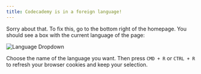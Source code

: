 ```yaml
---
title: Codecademy is in a foreign language!
---
```


Sorry about that. To fix this, go to the bottom right of the homepage. You should see a box with the current language of the page:

![Language Dropdown](https://raw.github.com/RyzacInc/help.codecademy.com/master/proposed/_assets/_img/codecademy-is-in-a-foreign-language.png)

Choose the name of the language you want. Then press `CMD + R` or `CTRL + R` to refresh your browser cookies and keep your selection. 